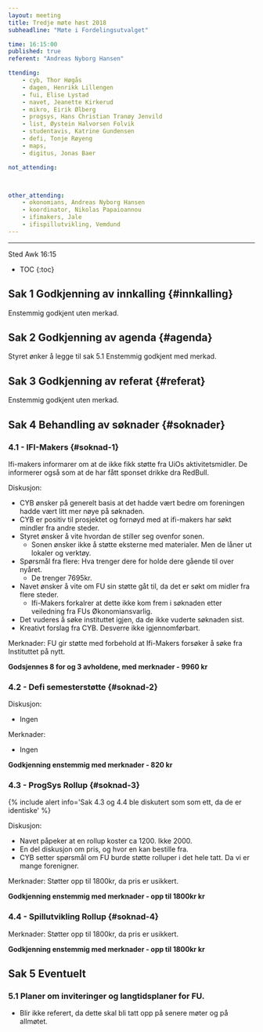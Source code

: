 ```yaml
---
layout: meeting
title: Tredje møte høst 2018
subheadline: "Møte i Fordelingsutvalget"

time: 16:15:00
published: true
referent: "Andreas Nyborg Hansen"

ttending:
    - cyb, Thor Høgås
    - dagen, Henrikk Lillengen
    - fui, Elise Lystad
    - navet, Jeanette Kirkerud
    - mikro, Eirik Ølberg
    - progsys, Hans Christian Tranøy Jenvild
    - list, Øystein Halvorsen Folvik 
    - studentavis, Katrine Gundensen
    - defi, Tonje Røyeng 
    - maps, 
    - digitus, Jonas Baer

not_attending:



other_attending:
    - okonomians, Andreas Nyborg Hansen
    - koordinator, Nikolas Papaioannou
    - ifimakers, Jale
    - ifispillutvikling, Vemdund 
---
```



---

Sted Awk 16:15

* TOC
{:toc}


## Sak 1 Godkjenning av innkalling {#innkalling}
Enstemmig godkjent uten merkad.

## Sak 2 Godkjenning av agenda {#agenda}
Styret ønker å legge til sak 5.1
Enstemmig godkjent med merkad.

## Sak 3 Godkjenning av referat {#referat}
Enstemmig godkjent uten merkad.

## Sak 4 Behandling av søknader {#soknader}

### 4.1 -  IFI-Makers {#soknad-1}

Ifi-makers informarer om at de ikke fikk støtte fra UiOs aktivitetsmidler. 
De informerer også som at de har fått sponset drikke dra RedBull.

Diskusjon:
- CYB ønsker på generelt basis at det hadde vært bedre om foreningen hadde vært litt mer nøye på søknaden.
- CYB er positiv til prosjektet og fornøyd med at ifi-makers har søkt mindler fra andre steder.
- Styret ønsker å vite hvordan de stiller seg ovenfor sonen.
    - Sonen ønsker ikke å støtte eksterne med materialer. Men de låner ut lokaler og verktøy. 
- Spørsmål fra flere: Hva trenger dere for holde dere gående til over nyåret. 
    - De trenger 7695kr.
- Navet ønsker å vite om FU sin støtte gåt til, da det er søkt om midler fra flere steder.
    - Ifi-Makers forkalrer at dette ikke kom frem i søknaden etter veiledning fra FUs Økonomiansvarlig.
- Det vuderes å søke instituttet igjen, da de ikke vuderte søknaden sist.
- Kreativt forslag fra CYB. Desverre ikke igjennomførbart. 


Merknader:
FU gir støtte med forbehold at Ifi-Makers forsøker å søke fra Instituttet på nytt. 

**Godsjennes 8 for og 3 avholdene, med merknader - 9960 kr** 
 

### 4.2 -  Defi semesterstøtte {#soknad-2}
Diskusjon:
- Ingen

Merknader:
- Ingen

**Godkjenning enstemmig med merknader - 820 kr** 
  
### 4.3 -  ProgSys Rollup {#soknad-3}

{% include alert info='Sak 4.3 og 4.4 ble diskutert som som ett, da de er identiske' %}

Diskusjon:
- Navet påpeker at en rollup koster ca 1200. Ikke 2000.
- En del diskusjon om pris, og hvor en kan bestille fra.
- CYB setter spørsmål om FU burde støtte rolluper i det hele tatt. Da vi er mange forenigner. 
  
Merknader: 
Støtter opp til 1800kr, da pris er usikkert.

**Godkjenning enstemmig med merknader - opp til 1800kr kr** 


### 4.4 -  Spillutvikling Rollup {#soknad-4}

Merknader: 
Støtter opp til 1800kr, da pris er usikkert.

**Godkjenning enstemmig med merknader - opp til 1800kr kr** 


## Sak 5 Eventuelt
### 5.1 Planer om inviteringer og langtidsplaner for FU. 
- Blir ikke referert, da dette skal bli tatt opp på senere møter og på allmøtet.

